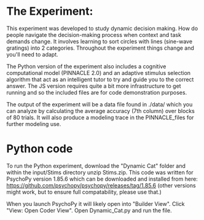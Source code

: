 # The Experiment:

This experiment was developed to study dynamic decision making. How do people navigate the decision-making process when context and task demands change. It involves learning to sort circles with lines (sine-wave gratings) into 2 categories. Throughout the experiment things change and you'll need to adapt.

The Python version of the experiment also includes a cognitive computational model (PINNACLE 2.0) and an adaptive stimulus selection algorithm that act as an intelligent tutor to try and guide you to the correct answer. The JS version requires quite a bit more infrastructure to get running and so the included files are for code demonstration purposes.

The output of the experiment will be a data file found in ./data/ which you can analyze by calculating the average accuracy (7th column) over blocks of 80 trials. It will also produce a modeling trace in the PINNACLE_files for further modeling use.

# Python code

To run the Python experiment, download the "Dynamic Cat" folder and within the input/Stims directory unzip Stims.zip. This code was written for PsychoPy version 1.85.6 which can be downloaded and installed from here: https://github.com/psychopy/psychopy/releases/tag/1.85.6 (other versions might work, but to ensure full compatability, please use that.)

When you launch PsychoPy it will likely open into "Builder View". Click "View: Open Coder View". Open Dynamic_Cat.py and run the file.
